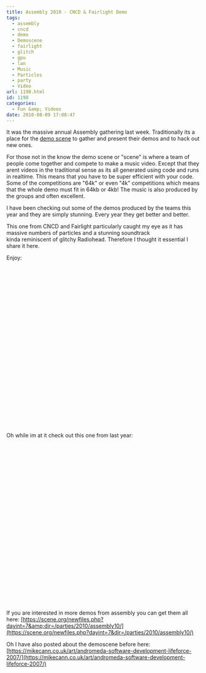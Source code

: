 ```yaml
---
title: Assembly 2010 - CNCD & Fairlight Demo
tags:
  - assembly
  - cncd
  - demo
  - Demoscene
  - fairlight
  - glitch
  - gpu
  - lan
  - Music
  - Particles
  - party
  - Video
url: 1198.html
id: 1198
categories:
  - Fun &amp; Videos
date: 2010-08-09 17:08:47
---
```


It was the massive annual Assembly gathering last week. Traditionally its a place for the [demo scene](https://scene.org) to gather and present their demos and to hack out new ones.

<!-- more -->

For those not in the know the demo scene or "scene" is where a team of people come together and compete to make a music video. Except that they arent videos in the traditional sense as its all generated using code and runs in realtime. This means that you have to be super efficient with your code. Some of the competitions are "64k" or even "4k" competitions which means that the whole demo must fit in 64kb or 4kb! The music is also produced by the groups and often excellent.

I have been checking out some of the demos produced by the teams this year and they are simply stunning. Every year they get better and better.

This one from CNCD and Fairlight particularly caught my eye as it has massive numbers of particles and a stunning soundtrack kinda reminiscent of glitchy Radiohead. Therefore I thought it essential I share it here.

Enjoy:

<object classid="clsid:d27cdb6e-ae6d-11cf-96b8-444553540000" width="700" height="418" codebase="https://download.macromedia.com/pub/shockwave/cabs/flash/swflash.cab#version=6,0,40,0"><param name="allowFullScreen" value="true" /><param name="allowscriptaccess" value="always" /><param name="src" value="https://www.youtube.com/v/vQ2iQQvofCE&amp;hl=en_GB&amp;fs=1?hd=1" /><param name="allowfullscreen" value="true" /><embed type="application/x-shockwave-flash" width="700" height="418" src="https://www.youtube.com/v/vQ2iQQvofCE&amp;hl=en_GB&amp;fs=1?hd=1" allowscriptaccess="always" allowfullscreen="true"></embed></object>

Oh while im at it check out this one from last year:

<object classid="clsid:d27cdb6e-ae6d-11cf-96b8-444553540000" width="700" height="418" codebase="https://download.macromedia.com/pub/shockwave/cabs/flash/swflash.cab#version=6,0,40,0"><param name="allowFullScreen" value="true" /><param name="allowscriptaccess" value="always" /><param name="src" value="https://www.youtube.com/v/ezltebzdgjI&amp;hl=en_GB&amp;fs=1?hd=1" /><param name="allowfullscreen" value="true" /><embed type="application/x-shockwave-flash" width="700" height="418" src="https://www.youtube.com/v/ezltebzdgjI&amp;hl=en_GB&amp;fs=1?hd=1" allowscriptaccess="always" allowfullscreen="true"></embed></object>

If you are interested in more demos from assembly you can get them all here: [https://scene.org/newfiles.php?dayint=7&amp;dir=/parties/2010/assembly10/](https://scene.org/newfiles.php?dayint=7&dir=/parties/2010/assembly10/)

Oh I have also posted about the demoscene before here: [https://mikecann.co.uk/art/andromeda-software-development-lifeforce-2007/](https://mikecann.co.uk/art/andromeda-software-development-lifeforce-2007/)
